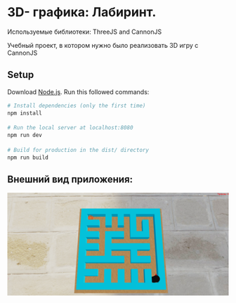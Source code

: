 # 3D- графика: Лабиринт.
Используемые библиотеки: ThreeJS and CannonJS

Учебный проект, в котором нужно было реализовать 3D игру с CannonJS

## Setup
Download [Node.js](https://nodejs.org/en/download/).
Run this followed commands:

``` bash
# Install dependencies (only the first time)
npm install

# Run the local server at localhost:8080
npm run dev

# Build for production in the dist/ directory
npm run build
```
## Внешний вид приложения:
![Alt text](/maze.png?raw=true "Внешний вид приложения")
